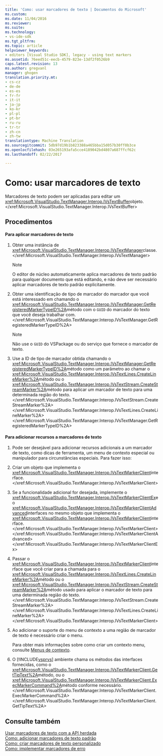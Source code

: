 ```yaml
---
title: 'Como: usar marcadores de texto | Documentos do Microsoft'
ms.custom: 
ms.date: 11/04/2016
ms.reviewer: 
ms.suite: 
ms.technology:
- vs-ide-sdk
ms.tgt_pltfrm: 
ms.topic: article
helpviewer_keywords:
- editors [Visual Studio SDK], legacy - using text markers
ms.assetid: 76eed51c-eecb-4579-823e-13df2f0526b9
caps.latest.revision: 13
ms.author: gregvanl
manager: ghogen
translation.priority.mt:
- cs-cz
- de-de
- es-es
- fr-fr
- it-it
- ja-jp
- ko-kr
- pl-pl
- pt-br
- ru-ru
- tr-tr
- zh-cn
- zh-tw
translationtype: Machine Translation
ms.sourcegitcommit: 5db97d19b1b823388a465bba15d057b30ff0b3ce
ms.openlocfilehash: 03e265193afa5cce4189042bd4807a687ffcf62c
ms.lasthandoff: 02/22/2017

---
```

# <a name="how-to-use-text-markers"></a>Como: usar marcadores de texto
Marcadores de texto podem ser aplicadas para editar um <xref:Microsoft.VisualStudio.TextManager.Interop.IVsTextBuffer>objeto.</xref:Microsoft.VisualStudio.TextManager.Interop.IVsTextBuffer>  
  
## <a name="procedures"></a>Procedimentos  
  
#### <a name="to-apply-text-markers"></a>Para aplicar marcadores de texto  
  
1.  Obter uma instância de <xref:Microsoft.VisualStudio.TextManager.Interop.IVsTextManager>classe.</xref:Microsoft.VisualStudio.TextManager.Interop.IVsTextManager>  
  
    > [!NOTE]
    >  O editor de núcleo automaticamente aplica marcadores de texto padrão para qualquer documento que está editando, e não deve ser necessário aplicar marcadores de texto padrão explicitamente.  
  
2.  Obter uma identificação de tipo de marcador do marcador que você está interessado em chamando o <xref:Microsoft.VisualStudio.TextManager.Interop.IVsTextManager.GetRegisteredMarkerTypeID%2A>método com o `GUID` do marcador do texto que você deseja trabalhar com.</xref:Microsoft.VisualStudio.TextManager.Interop.IVsTextManager.GetRegisteredMarkerTypeID%2A>  
  
    > [!NOTE]
    >  Não use o `GUID` do VSPackage ou do serviço que fornece o marcador de texto.  
  
3.  Use a ID de tipo de marcador obtida chamando o <xref:Microsoft.VisualStudio.TextManager.Interop.IVsTextManager.GetRegisteredMarkerTypeID%2A>método como um parâmetro ao chamar o <xref:Microsoft.VisualStudio.TextManager.Interop.IVsTextLines.CreateLineMarker%2A>método ou o <xref:Microsoft.VisualStudio.TextManager.Interop.IVsTextStream.CreateStreamMarker%2A>método para aplicar um marcador de texto para uma determinada região do texto.</xref:Microsoft.VisualStudio.TextManager.Interop.IVsTextStream.CreateStreamMarker%2A> </xref:Microsoft.VisualStudio.TextManager.Interop.IVsTextLines.CreateLineMarker%2A> </xref:Microsoft.VisualStudio.TextManager.Interop.IVsTextManager.GetRegisteredMarkerTypeID%2A>  
  
#### <a name="to-add-features-to-text-markers"></a>Para adicionar recursos a marcadores de texto  
  
1.  Pode ser desejável para adicionar recursos adicionais a um marcador de texto, como dicas de ferramenta, um menu de contexto especial ou manipulador para circunstâncias especiais. Para fazer isso:  
  
2.  Criar um objeto que implementa o <xref:Microsoft.VisualStudio.TextManager.Interop.IVsTextMarkerClient>interface.</xref:Microsoft.VisualStudio.TextManager.Interop.IVsTextMarkerClient>  
  
3.  Se a funcionalidade adicional for desejada, implemente o <xref:Microsoft.VisualStudio.TextManager.Interop.IVsTextMarkerClientEx>e o <xref:Microsoft.VisualStudio.TextManager.Interop.IVsTextMarkerClientAdvanced>interfaces no mesmo objeto que implementa o <xref:Microsoft.VisualStudio.TextManager.Interop.IVsTextMarkerClient>interface.</xref:Microsoft.VisualStudio.TextManager.Interop.IVsTextMarkerClient> </xref:Microsoft.VisualStudio.TextManager.Interop.IVsTextMarkerClientAdvanced> </xref:Microsoft.VisualStudio.TextManager.Interop.IVsTextMarkerClientEx>  
  
4.  Passar o <xref:Microsoft.VisualStudio.TextManager.Interop.IVsTextMarkerClient>interface que você criar para a chamada para o <xref:Microsoft.VisualStudio.TextManager.Interop.IVsTextLines.CreateLineMarker%2A>método ou o <xref:Microsoft.VisualStudio.TextManager.Interop.IVsTextStream.CreateStreamMarker%2A>método usado para aplicar o marcador de texto para uma determinada região do texto.</xref:Microsoft.VisualStudio.TextManager.Interop.IVsTextStream.CreateStreamMarker%2A> </xref:Microsoft.VisualStudio.TextManager.Interop.IVsTextLines.CreateLineMarker%2A> </xref:Microsoft.VisualStudio.TextManager.Interop.IVsTextMarkerClient>  
  
5.  Ao adicionar o suporte do menu de contexto a uma região de marcador de texto é necessário criar o menu.  
  
     Para obter mais informações sobre como criar um contexto menu, consulte [Menus de contexto](../extensibility/context-menus.md).  
  
6.  O [!INCLUDE[vsprvs](../code-quality/includes/vsprvs_md.md)] ambiente chama os métodos das interfaces fornecidas, como o <xref:Microsoft.VisualStudio.TextManager.Interop.IVsTextMarkerClient.GetTipText%2A>método, ou o <xref:Microsoft.VisualStudio.TextManager.Interop.IVsTextMarkerClient.ExecMarkerCommand%2A>método conforme necessário.</xref:Microsoft.VisualStudio.TextManager.Interop.IVsTextMarkerClient.ExecMarkerCommand%2A> </xref:Microsoft.VisualStudio.TextManager.Interop.IVsTextMarkerClient.GetTipText%2A>  
  
## <a name="see-also"></a>Consulte também  
 [Usar marcadores de texto com a API herdada](../extensibility/using-text-markers-with-the-legacy-api.md)   
 [Como: adicionar marcadores de texto padrão](../extensibility/how-to-add-standard-text-markers.md)   
 [Como: criar marcadores de texto personalizado](../extensibility/how-to-create-custom-text-markers.md)   
 [Como: implementar marcadores de erro](../extensibility/how-to-implement-error-markers.md)
